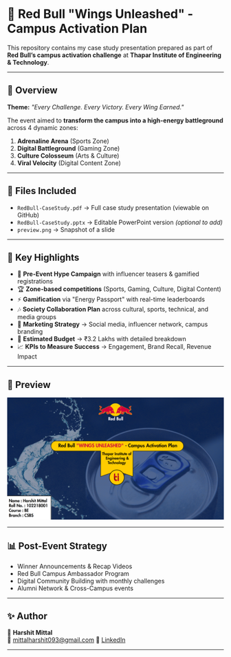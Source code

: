 # 🪽 Red Bull "Wings Unleashed" - Campus Activation Plan

This repository contains my case study presentation prepared as part of **Red Bull’s campus activation challenge** at **Thapar Institute of Engineering & Technology**.

---

## 📌 Overview
**Theme:** *"Every Challenge. Every Victory. Every Wing Earned."*  

The event aimed to **transform the campus into a high-energy battleground** across 4 dynamic zones:
1. **Adrenaline Arena** (Sports Zone)  
2. **Digital Battleground** (Gaming Zone)  
3. **Culture Colosseum** (Arts & Culture)  
4. **Viral Velocity** (Digital Content Zone)  

---

## 📂 Files Included
- `RedBull-CaseStudy.pdf` → Full case study presentation (viewable on GitHub)  
- `RedBull-CaseStudy.pptx` → Editable PowerPoint version *(optional to add)*  
- `preview.png` → Snapshot of a slide  

---

## 🔑 Key Highlights
- 🎯 **Pre-Event Hype Campaign** with influencer teasers & gamified registrations  
- 🏆 **Zone-based competitions** (Sports, Gaming, Culture, Digital Content)  
- ⚡ **Gamification** via "Energy Passport" with real-time leaderboards  
- 🎶 **Society Collaboration Plan** across cultural, sports, technical, and media groups  
- 📢 **Marketing Strategy** → Social media, influencer network, campus branding  
- 💸 **Estimated Budget** → ₹3.2 Lakhs with detailed breakdown  
- 📈 **KPIs to Measure Success** → Engagement, Brand Recall, Revenue Impact  

---

## 📸 Preview
![Slide Preview](preview.png)

---

## 📊 Post-Event Strategy
- Winner Announcements & Recap Videos  
- Red Bull Campus Ambassador Program  
- Digital Community Building with monthly challenges  
- Alumni Network & Cross-Campus events  

---

## ✨ Author
👤 **Harshit Mittal**  
📧 mittalharshit093@gmail.com 
🔗 [LinkedIn](https://www.linkedin.com/in/mittalharshit23/)  

---
